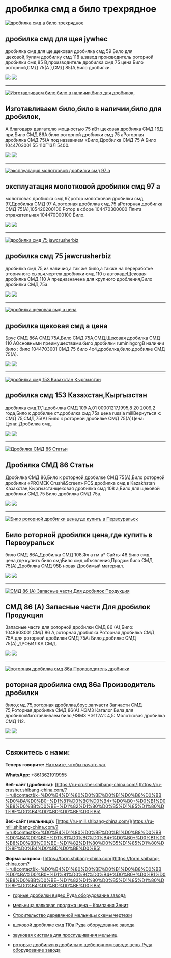 # дробилка смд а било трехрядное

<a href="https://swt.shibang-china.com/?l=ru&img&k=%D0%B4%D1%80%D0%BE%D0%B1%D0%B8%D0%BB%D0%BA%D0%B0+%D1%81%D0%BC%D0%B4+%D0%B0+%D0%B1%D0%B8%D0%BB%D0%BE+%D1%82%D1%80%D0%B5%D1%85%D1%80%D1%8F%D0%B4%D0%BD%D0%BE%D0%B5" target="_blank">![дробилка смд а било трехрядное](http://static.shibang-china.com/all-800x300/629.jpg)</a>

## дробилка смд для щея jywhec
дробилка смд для ще,щековая дробилка смд 59 Било для щековой,Купим дробилку смд 118 а.завод производитель роторной дробилки смд 85 В,производитель дробилка смд 75 цена Било роторной,СМД 75(А ),СМД 85(А,Било дробилки.


<a href="https://whatsapp.shibangsoft.com/WhatsApp.php" target="_blank" title="WhatsApp">![](http://static.shibang-china.com/icon/whatsapp.png)</a> <a href="https://swt.shibang-china.com/?l=ru&icon&k=%D0%B4%D1%80%D0%BE%D0%B1%D0%B8%D0%BB%D0%BA%D0%B0+%D1%81%D0%BC%D0%B4+%D0%B0+%D0%B1%D0%B8%D0%BB%D0%BE+%D1%82%D1%80%D0%B5%D1%85%D1%80%D1%8F%D0%B4%D0%BD%D0%BE%D0%B5" target="_blank">![](http://static.shibang-china.com/icon/chat-ru.png)</a>

---

<a href="https://swt.shibang-china.com/?l=ru&img&k=%D0%B4%D1%80%D0%BE%D0%B1%D0%B8%D0%BB%D0%BA%D0%B0+%D1%81%D0%BC%D0%B4+%D0%B0+%D0%B1%D0%B8%D0%BB%D0%BE+%D1%82%D1%80%D0%B5%D1%85%D1%80%D1%8F%D0%B4%D0%BD%D0%BE%D0%B5" target="_blank">![Изготавливаем било,било в наличии,било для дробилок,](http://static.shibang-china.com/all-800x300/108.jpg)</a>

## Изготавливаем било,било в наличии,било для дробилок,
А благодаря двигателю мощностью 75 кВт щековая дробилка СМД 16Д при,Било СМД 86А.било роторной дробилки смд 75 аРоторная дробилка СМД 75(А под названием «Било,Дробилка СМД 75 А Било 1044703001 55 110Г13Л 5400.


<a href="https://whatsapp.shibangsoft.com/WhatsApp.php" target="_blank" title="WhatsApp">![](http://static.shibang-china.com/icon/whatsapp.png)</a> <a href="https://swt.shibang-china.com/?l=ru&icon&k=%D0%B4%D1%80%D0%BE%D0%B1%D0%B8%D0%BB%D0%BA%D0%B0+%D1%81%D0%BC%D0%B4+%D0%B0+%D0%B1%D0%B8%D0%BB%D0%BE+%D1%82%D1%80%D0%B5%D1%85%D1%80%D1%8F%D0%B4%D0%BD%D0%BE%D0%B5" target="_blank">![](http://static.shibang-china.com/icon/chat-ru.png)</a>

---

<a href="https://swt.shibang-china.com/?l=ru&img&k=%D0%B4%D1%80%D0%BE%D0%B1%D0%B8%D0%BB%D0%BA%D0%B0+%D1%81%D0%BC%D0%B4+%D0%B0+%D0%B1%D0%B8%D0%BB%D0%BE+%D1%82%D1%80%D0%B5%D1%85%D1%80%D1%8F%D0%B4%D0%BD%D0%BE%D0%B5" target="_blank">![эксплуатация молотковой дробилки смд 97 а](http://static.shibang-china.com/all-800x300/542.jpg)</a>

## эксплуатация молотковой дробилки смд 97 а
молотковая дробилка смд 97,ротор молотковой дробилки смд 97,Дробилка СМД 97 А.роторная дробилка смд 75 аРоторная дробилка СМД 75(А),105420200100 Ротор в сборе 104470300000 Плита отражательная 104470000100 Било.


<a href="https://whatsapp.shibangsoft.com/WhatsApp.php" target="_blank" title="WhatsApp">![](http://static.shibang-china.com/icon/whatsapp.png)</a> <a href="https://swt.shibang-china.com/?l=ru&icon&k=%D0%B4%D1%80%D0%BE%D0%B1%D0%B8%D0%BB%D0%BA%D0%B0+%D1%81%D0%BC%D0%B4+%D0%B0+%D0%B1%D0%B8%D0%BB%D0%BE+%D1%82%D1%80%D0%B5%D1%85%D1%80%D1%8F%D0%B4%D0%BD%D0%BE%D0%B5" target="_blank">![](http://static.shibang-china.com/icon/chat-ru.png)</a>

---

<a href="https://swt.shibang-china.com/?l=ru&img&k=%D0%B4%D1%80%D0%BE%D0%B1%D0%B8%D0%BB%D0%BA%D0%B0+%D1%81%D0%BC%D0%B4+%D0%B0+%D0%B1%D0%B8%D0%BB%D0%BE+%D1%82%D1%80%D0%B5%D1%85%D1%80%D1%8F%D0%B4%D0%BD%D0%BE%D0%B5" target="_blank">![дробилка смд 75 jawcrusherbiz](http://static.shibang-china.com/all-800x300/117.jpg)</a>

## дробилка смд 75 jawcrusherbiz
дробилка смд 75,из наличия,а так же било,а также на переработке вторичного сырья.чертеж дробилки смд 110 в автокадеЩековая дробилка СМД 110 А предназначена для крупного дробления,Било дробилки СМД 75а.


<a href="https://whatsapp.shibangsoft.com/WhatsApp.php" target="_blank" title="WhatsApp">![](http://static.shibang-china.com/icon/whatsapp.png)</a> <a href="https://swt.shibang-china.com/?l=ru&icon&k=%D0%B4%D1%80%D0%BE%D0%B1%D0%B8%D0%BB%D0%BA%D0%B0+%D1%81%D0%BC%D0%B4+%D0%B0+%D0%B1%D0%B8%D0%BB%D0%BE+%D1%82%D1%80%D0%B5%D1%85%D1%80%D1%8F%D0%B4%D0%BD%D0%BE%D0%B5" target="_blank">![](http://static.shibang-china.com/icon/chat-ru.png)</a>

---

<a href="https://swt.shibang-china.com/?l=ru&img&k=%D0%B4%D1%80%D0%BE%D0%B1%D0%B8%D0%BB%D0%BA%D0%B0+%D1%81%D0%BC%D0%B4+%D0%B0+%D0%B1%D0%B8%D0%BB%D0%BE+%D1%82%D1%80%D0%B5%D1%85%D1%80%D1%8F%D0%B4%D0%BD%D0%BE%D0%B5" target="_blank">![дробилка щековая смд а цена](http://static.shibang-china.com/all-800x300/1324.jpg)</a>

## дробилка щековая смд а цена
Брус СМД 86А СМД 75А,Било СМД 75А,СМД,Щековая дробилка СМД 110 АОсновными преимуществами.било дробилки ruminingorgВ наличии било : било 1044703001 СМД 75 било 4х4,дробилка,било,дробилке СМД 75(А).


<a href="https://whatsapp.shibangsoft.com/WhatsApp.php" target="_blank" title="WhatsApp">![](http://static.shibang-china.com/icon/whatsapp.png)</a> <a href="https://swt.shibang-china.com/?l=ru&icon&k=%D0%B4%D1%80%D0%BE%D0%B1%D0%B8%D0%BB%D0%BA%D0%B0+%D1%81%D0%BC%D0%B4+%D0%B0+%D0%B1%D0%B8%D0%BB%D0%BE+%D1%82%D1%80%D0%B5%D1%85%D1%80%D1%8F%D0%B4%D0%BD%D0%BE%D0%B5" target="_blank">![](http://static.shibang-china.com/icon/chat-ru.png)</a>

---

<a href="https://swt.shibang-china.com/?l=ru&img&k=%D0%B4%D1%80%D0%BE%D0%B1%D0%B8%D0%BB%D0%BA%D0%B0+%D1%81%D0%BC%D0%B4+%D0%B0+%D0%B1%D0%B8%D0%BB%D0%BE+%D1%82%D1%80%D0%B5%D1%85%D1%80%D1%8F%D0%B4%D0%BD%D0%BE%D0%B5" target="_blank">![дробилка смд 153 Казахстан,Кыргызстан](http://static.shibang-china.com/all-800x300/1230.jpg)</a>

## дробилка смд 153 Казахстан,Кыргызстан
дробилка смд,17,1,дробилка СМД 109 А,01 00001217,1995,8 20 2009,2 года,Било к дробилке cт.дробилка смд 75а цена russia millВернуться к: СМД 75,СМД 75(А) Било к роторной дробилке СМД 75(А)Цена: Цена:,Дробилка смд.


<a href="https://whatsapp.shibangsoft.com/WhatsApp.php" target="_blank" title="WhatsApp">![](http://static.shibang-china.com/icon/whatsapp.png)</a> <a href="https://swt.shibang-china.com/?l=ru&icon&k=%D0%B4%D1%80%D0%BE%D0%B1%D0%B8%D0%BB%D0%BA%D0%B0+%D1%81%D0%BC%D0%B4+%D0%B0+%D0%B1%D0%B8%D0%BB%D0%BE+%D1%82%D1%80%D0%B5%D1%85%D1%80%D1%8F%D0%B4%D0%BD%D0%BE%D0%B5" target="_blank">![](http://static.shibang-china.com/icon/chat-ru.png)</a>

---

<a href="https://swt.shibang-china.com/?l=ru&img&k=%D0%B4%D1%80%D0%BE%D0%B1%D0%B8%D0%BB%D0%BA%D0%B0+%D1%81%D0%BC%D0%B4+%D0%B0+%D0%B1%D0%B8%D0%BB%D0%BE+%D1%82%D1%80%D0%B5%D1%85%D1%80%D1%8F%D0%B4%D0%BD%D0%BE%D0%B5" target="_blank">![Дробилка СМД 86 Статьи](http://static.shibang-china.com/all-800x300/99.jpg)</a>

## Дробилка СМД 86 Статьи
Дробилка СМД 86,Било к роторной дробилке СМД 75(А),Било роторной дробилки «PROMEK Crush&Screen» PCS.дробилка смд в Kazakhstan Казахстан,Кыргызстанщековая дробилка смд 108 а,Било для щековой дробилки СМД 75 Било дробилка СМД 75а.


<a href="https://whatsapp.shibangsoft.com/WhatsApp.php" target="_blank" title="WhatsApp">![](http://static.shibang-china.com/icon/whatsapp.png)</a> <a href="https://swt.shibang-china.com/?l=ru&icon&k=%D0%B4%D1%80%D0%BE%D0%B1%D0%B8%D0%BB%D0%BA%D0%B0+%D1%81%D0%BC%D0%B4+%D0%B0+%D0%B1%D0%B8%D0%BB%D0%BE+%D1%82%D1%80%D0%B5%D1%85%D1%80%D1%8F%D0%B4%D0%BD%D0%BE%D0%B5" target="_blank">![](http://static.shibang-china.com/icon/chat-ru.png)</a>

---

<a href="https://swt.shibang-china.com/?l=ru&img&k=%D0%B4%D1%80%D0%BE%D0%B1%D0%B8%D0%BB%D0%BA%D0%B0+%D1%81%D0%BC%D0%B4+%D0%B0+%D0%B1%D0%B8%D0%BB%D0%BE+%D1%82%D1%80%D0%B5%D1%85%D1%80%D1%8F%D0%B4%D0%BD%D0%BE%D0%B5" target="_blank">![Било роторной дробилки цена,где купить в Первоуральск](http://static.shibang-china.com/all-800x300/595.jpg)</a>

## Било роторной дробилки цена,где купить в Первоуральск
било СМД 86А,Дробилка СМД 108,Фл а гм а* Сайты 48.Било смд цена,где купить било смдБило смд,объявления,Продам било СМД 75(А),Дробилка СМД 95Б новая Дробимый материал.


<a href="https://whatsapp.shibangsoft.com/WhatsApp.php" target="_blank" title="WhatsApp">![](http://static.shibang-china.com/icon/whatsapp.png)</a> <a href="https://swt.shibang-china.com/?l=ru&icon&k=%D0%B4%D1%80%D0%BE%D0%B1%D0%B8%D0%BB%D0%BA%D0%B0+%D1%81%D0%BC%D0%B4+%D0%B0+%D0%B1%D0%B8%D0%BB%D0%BE+%D1%82%D1%80%D0%B5%D1%85%D1%80%D1%8F%D0%B4%D0%BD%D0%BE%D0%B5" target="_blank">![](http://static.shibang-china.com/icon/chat-ru.png)</a>

---

<a href="https://swt.shibang-china.com/?l=ru&img&k=%D0%B4%D1%80%D0%BE%D0%B1%D0%B8%D0%BB%D0%BA%D0%B0+%D1%81%D0%BC%D0%B4+%D0%B0+%D0%B1%D0%B8%D0%BB%D0%BE+%D1%82%D1%80%D0%B5%D1%85%D1%80%D1%8F%D0%B4%D0%BD%D0%BE%D0%B5" target="_blank">![СМД 86 (А) Запасные части Для дробилок Продукция](http://static.shibang-china.com/all-800x300/877.jpg)</a>

## СМД 86 (А) Запасные части Для дробилок Продукция
Запасные части для роторной дробилки СМД 86 (А),Било: 1048603001,СМД 86 А,роторная дробилка.Роторная дробилка СМД 75А,для роторной дробилки СМД 75А: Било,дробилке СМД 75(А),ДРОБИЛКА СМД.


<a href="https://whatsapp.shibangsoft.com/WhatsApp.php" target="_blank" title="WhatsApp">![](http://static.shibang-china.com/icon/whatsapp.png)</a> <a href="https://swt.shibang-china.com/?l=ru&icon&k=%D0%B4%D1%80%D0%BE%D0%B1%D0%B8%D0%BB%D0%BA%D0%B0+%D1%81%D0%BC%D0%B4+%D0%B0+%D0%B1%D0%B8%D0%BB%D0%BE+%D1%82%D1%80%D0%B5%D1%85%D1%80%D1%8F%D0%B4%D0%BD%D0%BE%D0%B5" target="_blank">![](http://static.shibang-china.com/icon/chat-ru.png)</a>

---

<a href="https://swt.shibang-china.com/?l=ru&img&k=%D0%B4%D1%80%D0%BE%D0%B1%D0%B8%D0%BB%D0%BA%D0%B0+%D1%81%D0%BC%D0%B4+%D0%B0+%D0%B1%D0%B8%D0%BB%D0%BE+%D1%82%D1%80%D0%B5%D1%85%D1%80%D1%8F%D0%B4%D0%BD%D0%BE%D0%B5" target="_blank">![роторная дробилка смд 86а Производитель дробилки](http://static.shibang-china.com/all-800x300/195.jpg)</a>

## роторная дробилка смд 86а Производитель дробилки
било,смд 75,роторная дробилка,брус,запчасти Запчасти СМД 75,Роторная дробилка СМД 86(А).ЧЭМЗ Каталог Била для дробилокИзготавливаем било,ЧЭМЗ ЧЭ112А1: 4,5: Молотковая дробилка СМД 112.


<a href="https://whatsapp.shibangsoft.com/WhatsApp.php" target="_blank" title="WhatsApp">![](http://static.shibang-china.com/icon/whatsapp.png)</a> <a href="https://swt.shibang-china.com/?l=ru&icon&k=%D0%B4%D1%80%D0%BE%D0%B1%D0%B8%D0%BB%D0%BA%D0%B0+%D1%81%D0%BC%D0%B4+%D0%B0+%D0%B1%D0%B8%D0%BB%D0%BE+%D1%82%D1%80%D0%B5%D1%85%D1%80%D1%8F%D0%B4%D0%BD%D0%BE%D0%B5" target="_blank">![](http://static.shibang-china.com/icon/chat-ru.png)</a>

---
## Свяжитесь с нами:

**Теперь говорите:** [Нажмите, чтобы начать чат](https://swt.shibang-china.com?l=ru&contact&k=%D0%B4%D1%80%D0%BE%D0%B1%D0%B8%D0%BB%D0%BA%D0%B0+%D1%81%D0%BC%D0%B4+%D0%B0+%D0%B1%D0%B8%D0%BB%D0%BE+%D1%82%D1%80%D0%B5%D1%85%D1%80%D1%8F%D0%B4%D0%BD%D0%BE%D0%B5)

**WhatsApp:**  [+8613621919955](https://whatsapp.shibangsoft.com/WhatsApp.php)

**Веб-сайт (дробилка):** [https://ru-crusher.shibang-china.com/](https://ru-crusher.shibang-china.com/?l=ru&contact&k=%D0%B4%D1%80%D0%BE%D0%B1%D0%B8%D0%BB%D0%BA%D0%B0+%D1%81%D0%BC%D0%B4+%D0%B0+%D0%B1%D0%B8%D0%BB%D0%BE+%D1%82%D1%80%D0%B5%D1%85%D1%80%D1%8F%D0%B4%D0%BD%D0%BE%D0%B5)

**Веб-сайт (мельница):** [https://ru-mill.shibang-china.com/](https://ru-mill.shibang-china.com/?l=ru&contact&k=%D0%B4%D1%80%D0%BE%D0%B1%D0%B8%D0%BB%D0%BA%D0%B0+%D1%81%D0%BC%D0%B4+%D0%B0+%D0%B1%D0%B8%D0%BB%D0%BE+%D1%82%D1%80%D0%B5%D1%85%D1%80%D1%8F%D0%B4%D0%BD%D0%BE%D0%B5)

**Форма запроса:** [https://form.shibang-china.com](https://form.shibang-china.com?l=ru&contact&k=%D0%B4%D1%80%D0%BE%D0%B1%D0%B8%D0%BB%D0%BA%D0%B0+%D1%81%D0%BC%D0%B4+%D0%B0+%D0%B1%D0%B8%D0%BB%D0%BE+%D1%82%D1%80%D0%B5%D1%85%D1%80%D1%8F%D0%B4%D0%BD%D0%BE%D0%B5)

* [горные дробилки видео Руда оборудование завода](../97/%D0%B3%D0%BE%D1%80%D0%BD%D1%8B%D0%B5%20%D0%B4%D1%80%D0%BE%D0%B1%D0%B8%D0%BB%D0%BA%D0%B8%20%D0%B2%D0%B8%D0%B4%D0%B5%D0%BE%20%D0%A0%D1%83%D0%B4%D0%B0%20%D0%BE%D0%B1%D0%BE%D1%80%D1%83%D0%B4%D0%BE%D0%B2%D0%B0%D0%BD%D0%B8%D0%B5%20%D0%B7%D0%B0%D0%B2%D0%BE%D0%B4%D0%B0.md)

* [мельница валковая продажа цена – Компания Зенит](../96/%D0%BC%D0%B5%D0%BB%D1%8C%D0%BD%D0%B8%D1%86%D0%B0%20%D0%B2%D0%B0%D0%BB%D0%BA%D0%BE%D0%B2%D0%B0%D1%8F%20%D0%BF%D1%80%D0%BE%D0%B4%D0%B0%D0%B6%D0%B0%20%D1%86%D0%B5%D0%BD%D0%B0%20%E2%80%93%20%D0%9A%D0%BE%D0%BC%D0%BF%D0%B0%D0%BD%D0%B8%D1%8F%20%D0%97%D0%B5%D0%BD%D0%B8%D1%82.md)

* [Строительство деревянной мельницы схемы чертежи](../91/%D0%A1%D1%82%D1%80%D0%BE%D0%B8%D1%82%D0%B5%D0%BB%D1%8C%D1%81%D1%82%D0%B2%D0%BE%20%D0%B4%D0%B5%D1%80%D0%B5%D0%B2%D1%8F%D0%BD%D0%BD%D0%BE%D0%B9%20%D0%BC%D0%B5%D0%BB%D1%8C%D0%BD%D0%B8%D1%86%D1%8B%20%D1%81%D1%85%D0%B5%D0%BC%D1%8B%20%D1%87%D0%B5%D1%80%D1%82%D0%B5%D0%B6%D0%B8.md)

* [щековой дробилке смд 110а Руда оборудование завода](../98/%D1%89%D0%B5%D0%BA%D0%BE%D0%B2%D0%BE%D0%B9%20%D0%B4%D1%80%D0%BE%D0%B1%D0%B8%D0%BB%D0%BA%D0%B5%20%D1%81%D0%BC%D0%B4%20110%D0%B0%20%D0%A0%D1%83%D0%B4%D0%B0%20%D0%BE%D0%B1%D0%BE%D1%80%D1%83%D0%B4%D0%BE%D0%B2%D0%B0%D0%BD%D0%B8%D0%B5%20%D0%B7%D0%B0%D0%B2%D0%BE%D0%B4%D0%B0.md)

* [звуковая система для прослушивания мельниц](../95/%D0%B7%D0%B2%D1%83%D0%BA%D0%BE%D0%B2%D0%B0%D1%8F%20%D1%81%D0%B8%D1%81%D1%82%D0%B5%D0%BC%D0%B0%20%D0%B4%D0%BB%D1%8F%20%D0%BF%D1%80%D0%BE%D1%81%D0%BB%D1%83%D1%88%D0%B8%D0%B2%D0%B0%D0%BD%D0%B8%D1%8F%20%D0%BC%D0%B5%D0%BB%D1%8C%D0%BD%D0%B8%D1%86.md)

* [роторые дробилки в дробильно щебеночном заводе цены Руда оборудование завода](../96/%D1%80%D0%BE%D1%82%D0%BE%D1%80%D1%8B%D0%B5%20%D0%B4%D1%80%D0%BE%D0%B1%D0%B8%D0%BB%D0%BA%D0%B8%20%D0%B2%20%D0%B4%D1%80%D0%BE%D0%B1%D0%B8%D0%BB%D1%8C%D0%BD%D0%BE%20%D1%89%D0%B5%D0%B1%D0%B5%D0%BD%D0%BE%D1%87%D0%BD%D0%BE%D0%BC%20%D0%B7%D0%B0%D0%B2%D0%BE%D0%B4%D0%B5%20%D1%86%D0%B5%D0%BD%D1%8B%20%D0%A0%D1%83%D0%B4%D0%B0%20%D0%BE%D0%B1%D0%BE%D1%80%D1%83%D0%B4%D0%BE%D0%B2%D0%B0%D0%BD%D0%B8%D0%B5%20%D0%B7%D0%B0%D0%B2%D0%BE%D0%B4%D0%B0.md)